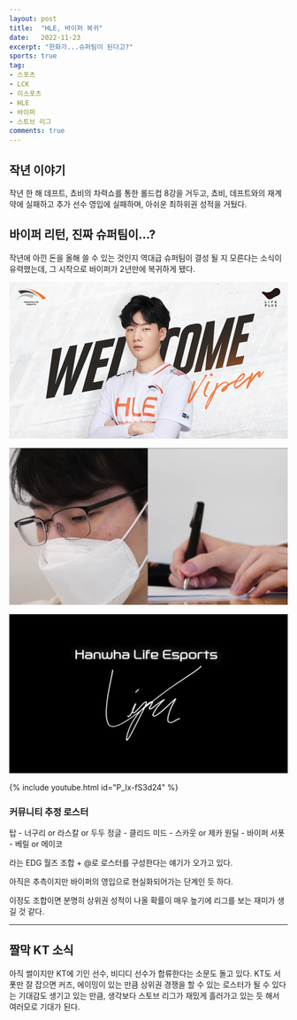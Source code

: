 ```yaml
---
layout: post
title:  "HLE, 바이퍼 복귀"
date:   2022-11-23
excerpt: "한화가...슈퍼팀이 된다고?"
sports: true
tag:
- 스포츠
- LCK
- 이스포츠
- HLE
- 바이퍼
- 스토브 리그
comments: true
---
```


## 작년 이야기

작년 한 해 데프트, 쵸비의 차력쇼를 통한 롤드컵 8강을 거두고, 쵸비, 데프트와의 재계약에 실패하고 추가 선수 영입에 실패하며, 아쉬운 최하위권 성적을 거뒀다.

## 바이퍼 리턴, 진짜 슈퍼팀이...?

작년에 아낀 돈을 올해 쓸 수 있는 것인지 역대급 슈퍼팀이 결성 될 지 모른다는 소식이 유력했는데, 그 시작으로 바이퍼가 2년만에 복귀하게 됐다.

![Viper](../img/2022/return_viper_01.png)

![Viper](../img/2022/return_viper_02.png)

![Viper](../img/2022/return_viper_03.png)

{% include youtube.html id="P_Ix-fS3d24" %}

### 커뮤니티 추정 로스터

탑 - 너구리 or 라스칼 or 두두
정글 - 클리드
미드 - 스카웃 or 제카
원딜 - 바이퍼
서폿 - 베릴 or 메이코

라는 EDG 월즈 조합 + @로 로스터를 구성한다는 얘기가 오가고 있다.

아직은 추측이지만 바이퍼의 영입으로 현실화되어가는 단계인 듯 하다.

이정도 조합이면 분명히 상위권 성적이 나올 확률이 매우 높기에 리그를 보는 재미가 생길 것 같다.

---

## 짤막 KT 소식

아직 썰이지만 KT에 기인 선수, 비디디 선수가 합류한다는 소문도 돌고 있다.
KT도 서폿만 잘 잡으면 커즈, 에이밍이 있는 만큼 상위권 경쟁을 할 수 있는 로스터가 될 수 있다는 기대감도 생기고 있는 만큼, 생각보다 스토브 리그가 재밌게 흘러가고 있는 듯 해서 여러모로 기대가 된다.